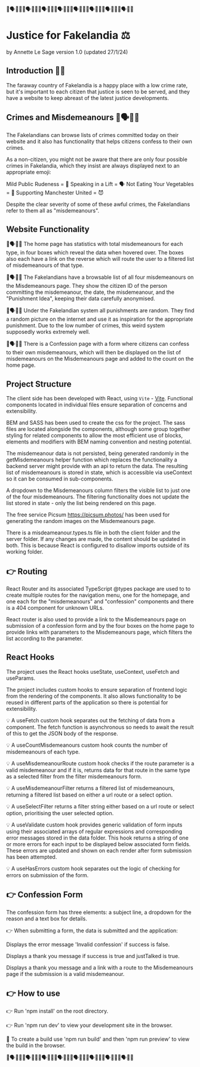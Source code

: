 🤪🗣🥗😈🤪🗣🥗😈🤪🗣🥗😈🤪🗣🥗😈🤪🗣🥗😈🤪🗣🥗😈🤪🗣🥗😈🤪🗣🥗😈

# Justice for Fakelandia ⚖️

by Annette Le Sage
version 1.0 (updated 27/1/24)

## Introduction 🧑‍⚖️

The faraway country of Fakelandia is a happy place with a low crime rate, but it's important to each citizen that justice is seen to be served, and they have a website to keep abreast of the latest justice developments.

## Crimes and Misdemeanours 🤪🗣🥗😈

The Fakelandians can browse lists of crimes committed today on their website and it also has functionality that helps citizens confess to their own crimes.

As a non-citizen, you might not be aware that there are only four possible crimes in Fakelandia, which they insist are always displayed next to an appropriate emoji:

Mild Public Rudeness = 🤪
Speaking in a Lift = 🗣
Not Eating Your Vegetables = 🥗
Supporting Manchester United = 😈

Despite the clear severity of some of these awful crimes, the Fakelandians refer to them all as "misdemeanours".

## Website Functionality

🤪🗣🥗😈 The home page has statistics with total misdemeanours for each type, in four boxes  which reveal the data when hovered over. The boxes also each have a link on the reverse which will route the user to a filtered list of misdemeanours of that type.

🤪🗣🥗😈 The Fakelandians have a browsable list of all four misdemeanours on the Misdemeanours page. They show the citizen ID of the person committing the misdemeanour, the date, the misdemeanour, and the "Punishment Idea", keeping their data carefully anonymised. 

🤪🗣🥗😈 Under the Fakelandian system all punishments are random. They find a random picture on the internet and use it as inspiration for the appropriate punishment. Due to the low number of crimes, this weird system supposedly works extremely well.

🤪🗣🥗😈 There is a Confession page with a form where citizens can confess to their own misdemeanours, which will then be displayed on the list of misdemeanours on the Misdemeanours page and added to the count on the home page.

## Project Structure

The client side has been developed with React, using `Vite` - [Vite](https://vitejs.dev/guide/).
Functional components located in individual files ensure separation of concerns and extensibility.

BEM and SASS has been used to create the css for the project. The sass files are located alongside the components, although some group together styling for related components to allow the most efficient use of blocks, elements and modifiers with BEM naming convention and nesting potential.

The misdemeanour data is not persisted, being generated randomly in the getMisdemeanours helper function which replaces the functionality a backend server might provide with an api to return the data. The resulting list of misdemeanours is stored in state, which is accessible via useContext so it can be consumed in sub-components.

A dropdown to the Misdemeanours column filters the visible list to just one of the four misdemeanours. The filtering functionality does not update the list stored in state - only the list being rendered on this page. 

The free service Picsum https://picsum.photos/ has been used for generating the random images on the Misdemeanours page.

There is a misdeameanour.types.ts file in both the client folder and the server folder. If any changes are made, the content should be updated in both. This is because React is configured to disallow imports outside of its working folder.

## 👉 Routing

React Router and its associated TypeScript @types package are used to to create multiple routes for the navigation menu, one for the homepage, and one each for the "misdemeanours" and "confession" components and there is a 404 component for unknown URLs.

React router is also used to provide a link to the Misdemeanours page on submission of a confession form and by the four boxes on the home page to provide links with parameters to the Misdemeanours page, which filters the list according to the parameter. 

## React Hooks

The project uses the React hooks useState, useContext, useFetch and useParams. 

The project includes custom hooks to ensure separation of frontend logic from the rendering of the components. It also allows functionality to be reused in different parts of the application so there is potential for extensibility.

💡 A useFetch custom hook separates out the fetching of data from a component. The fetch function is asynchronous so needs to await the result of this to get the JSON body of the response. 

💡 A useCountMisdemeanours custom hook counts the number of misdemeanours of each type.

💡 A useMisdemeanourRoute custom hook checks if the route parameter is a valid misdemeanour and if it is, returns data for that route in the same type as a selected filter from the filter misdemeanours form.

💡 A useMisdemeanourFilter returns a filtered list of misdemeanours, returning a filtered list based on either a url route or a select option.

💡 A useSelectFilter returns a filter string either based on a url route or select option, prioritising the user selected option.

💡 A useValidate custom hook provides generic validation of form inputs using their associated arrays of regular expressions and corresponding error messages stored in the data folder. This hook returns a string of one or more errors for each input to be displayed below associated form fields. These errors are updated and shown on each render after form submission has been attempted.

💡 A useHasErrors custom hook separates out the logic of checking for errors on submission of the form.

## 👉 Confession Form

The confession form has three elements: a subject line, a dropdown for the reason and a text box for details.

👉 When submitting a form, the data is submitted and the application:

Displays the error message 'Invalid confession' if success is false.

Displays a thank you message if success is true and justTalked is true.

Displays a thank you message and a link with a route to the Misdemeanours page if the submission is a valid misdemeanour.

## 👉 How to use

👉 Run 'npm install' on the root directory.

👉 Run 'npm run dev' to view your development site in the browser.

👀 To create a build use 'npm run build' and then 'npm run preview' to view the build in the browser.


🤪🗣🥗😈🤪🗣🥗😈🤪🗣🥗😈🤪🗣🥗😈🤪🗣🥗😈🤪🗣🥗😈🤪🗣🥗😈🤪🗣🥗😈

